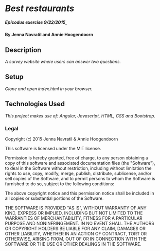 # _Best restaurants_

##### Epicodus exercise 9/22/2015_

#### By Jenna Navratil and Annie Hoogendoorn

## Description

_A survey website where users can answer two questions._

## Setup

_Clone and open index.html in your browser._  

## Technologies Used

_This project makes use of:
Angular, Javascript, HTML, CSS and Bootstrap._


### Legal

Copyright (c) 2015 Jenna Navratil & Annie Hoogendoorn

This software is licensed under the MIT license.

Permission is hereby granted, free of charge, to any person obtaining a copy
of this software and associated documentation files (the "Software"), to deal
in the Software without restriction, including without limitation the rights
to use, copy, modify, merge, publish, distribute, sublicense, and/or sell
copies of the Software, and to permit persons to whom the Software is
furnished to do so, subject to the following conditions:

The above copyright notice and this permission notice shall be included in
all copies or substantial portions of the Software.

THE SOFTWARE IS PROVIDED "AS IS", WITHOUT WARRANTY OF ANY KIND, EXPRESS OR
IMPLIED, INCLUDING BUT NOT LIMITED TO THE WARRANTIES OF MERCHANTABILITY,
FITNESS FOR A PARTICULAR PURPOSE AND NONINFRINGEMENT. IN NO EVENT SHALL THE
AUTHORS OR COPYRIGHT HOLDERS BE LIABLE FOR ANY CLAIM, DAMAGES OR OTHER
LIABILITY, WHETHER IN AN ACTION OF CONTRACT, TORT OR OTHERWISE, ARISING FROM,
OUT OF OR IN CONNECTION WITH THE SOFTWARE OR THE USE OR OTHER DEALINGS IN
THE SOFTWARE.

